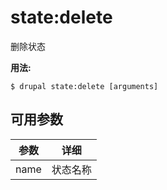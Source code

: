 # state:delete
删除状态

**用法:**
```
$ drupal state:delete [arguments] 
```

## 可用参数
参数 | 详细
---------|-------------
name | 状态名称
